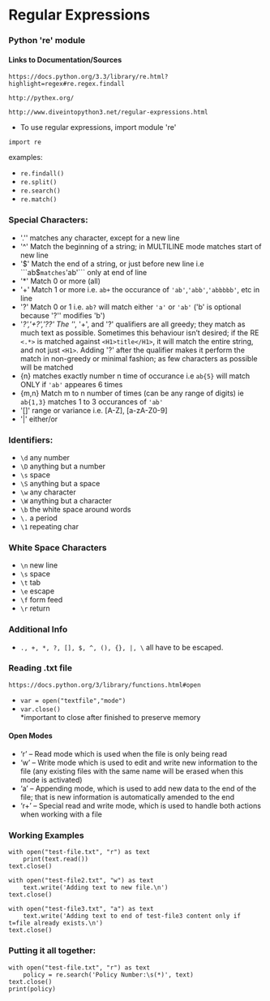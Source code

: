 # Regular Expressions

### Python 're' module

#### Links to Documentation/Sources
```
https://docs.python.org/3.3/library/re.html?highlight=regex#re.regex.findall

http://pythex.org/

http://www.diveintopython3.net/regular-expressions.html

```
- To use regular expressions, import module 're'
```
import re
```
examples:
- ```re.findall()```
- ```re.split()```
- ```re.search()```
- ```re.match()```

### Special Characters:

- '.'' matches any character, except for a new line
- '^' Match the beginning of a string; in MULTILINE mode matches start of new line 
- '$' Match the end of a string, or just before new line i.e ```ab$``` matches ```'ab'``` only at end of line
- '*' Match 0 or more (all)
- '+' Match 1 or more i.e. ```ab+``` the occurance of ```'ab'```,```'abb'```,```'abbbbb'```, etc in line
- '?' Match 0 or 1 i.e.  ```ab?``` will match either ```'a'``` or ```'ab'``` ('b' is optional because '?'' modifies 'b')
- '*?','+?','??' The '*', '+', and '?' qualifiers are all greedy; they match as much text as possible. Sometimes this behaviour isn’t desired; if the RE ```<.*>``` is matched against ```<H1>title</H1>```, it will match the entire string, and not just ```<H1>```. Adding '?' after the qualifier makes it perform the match in non-greedy or minimal fashion; as few characters as possible will be matched
- {n} matches exactly number n time of occurance i.e ```ab{5}``` will match ONLY if ```'ab'``` appeares 6 times 
- {m,n} Match m to n number of times (can be any range of digits) ie ```ab{1,3}``` matches 1 to 3 occurances of ```'ab'```
- '[]' range or variance i.e. [A-Z], [a-zA-Z0-9]
- '|' either/or


### Identifiers:

- ```\d``` any number
- ```\D``` anything but a number
- ```\s``` space
- ```\S``` anything but a space
- ```\w``` any character
- ```\W``` anything but a character
- ```\b``` the white space around words
- ```\.``` a period
- ```\1``` repeating char


### White Space Characters

- ```\n``` new line
- ```\s``` space
- ```\t``` tab
- ```\e``` escape
- ```\f``` form feed
- ```\r``` return


### Additional Info

- ```., +, *, ?, [], $, ^, (), {}, |, \``` all have to be escaped.

### Reading .txt file

```
https://docs.python.org/3/library/functions.html#open
```

- ```var = open("textfile","mode")```
- ```var.close()```  
*important to close after finished to preserve memory

#### Open Modes

- ‘r’ – Read mode which is used when the file is only being read 
- ‘w’ – Write mode which is used to edit and write new information to the file (any existing files with the same name will be erased when this mode is activated)
- ‘a’ – Appending mode, which is used to add new data to the end of the file; that is new information is automatically amended to the end 
- ‘r+’ – Special read and write mode, which is used to handle both actions when working with a file 

### Working Examples

```
with open("test-file.txt", "r") as text
	print(text.read())
text.close()

with open("test-file2.txt", "w") as text
	text.write('Adding text to new file.\n')
text.close()

with open("test-file3.txt", "a") as text
	text.write('Adding text to end of test-file3 content only if t=file already exists.\n')
text.close()
```

### Putting it all together:

```
with open("test-file.txt", "r") as text
	policy = re.search('Policy Number:\s(*)', text)
text.close()
print(policy)
```